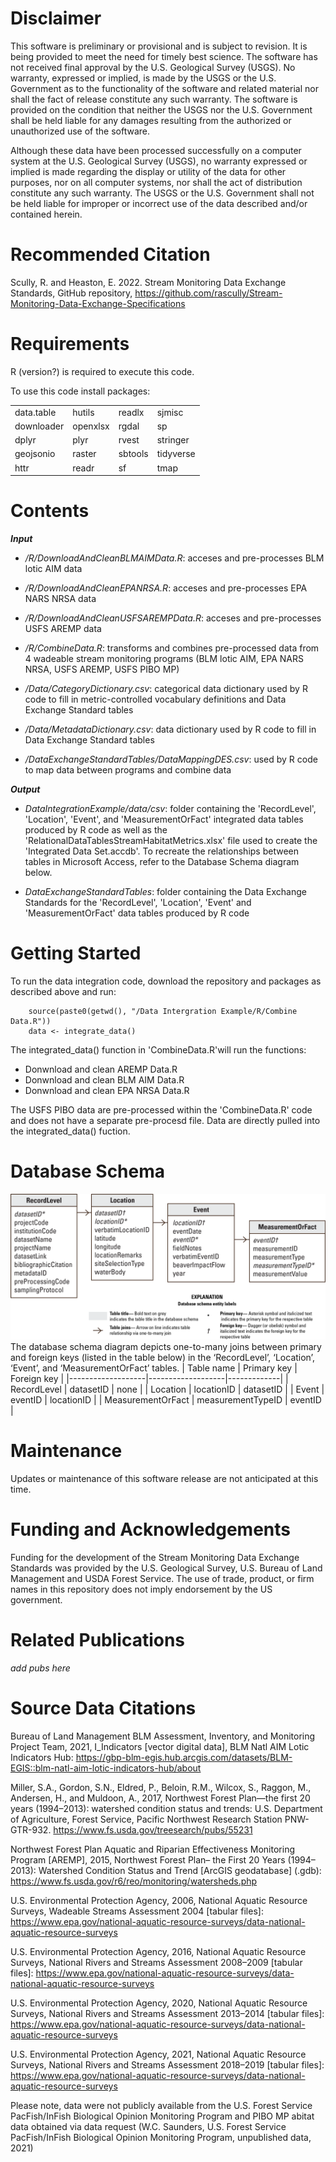 # Disclaimer
This software is preliminary or provisional and is subject to revision. It is being provided to meet the need for timely best science. The software has not received final approval by the U.S. Geological Survey (USGS). No warranty, expressed or implied, is made by the USGS or the U.S. Government as to the functionality of the software and related material nor shall the fact of release constitute any such warranty. The software is provided on the condition that neither the USGS nor the U.S. Government shall be held liable for any damages resulting from the authorized or unauthorized use of the software.

Although these data have been processed successfully on a computer system at the U.S. Geological Survey (USGS), no warranty expressed or implied is made regarding the display or utility of the data for other purposes, nor on all computer systems, nor shall the act of distribution constitute any such warranty. The USGS or the U.S. Government shall not be held liable for improper or incorrect use of the data described and/or contained herein.

# Recommended Citation
Scully, R. and Heaston, E. 2022. Stream Monitoring Data Exchange Standards, GitHub repository, https://github.com/rascully/Stream-Monitoring-Data-Exchange-Specifications

# Requirements
R (version?) is required to execute this code.

To use this code install packages: 
 
|             |         |         |           |
|-------------|---------|---------|-----------|
| data.table  | hutils  | readlx  | sjmisc    |
| downloader  | openxlsx| rgdal   | sp        |
| dplyr       | plyr    | rvest   | stringer  |
| geojsonio   | raster  | sbtools | tidyverse |
| httr        | readr   | sf      | tmap      |

# Contents
***Input***
* _/R/DownloadAndCleanBLMAIMData.R_: acceses and pre-processes BLM lotic AIM data

* _/R/DownloadAndCleanEPANRSA.R_: acceses and pre-processes EPA NARS NRSA data

* _/R/DownloadAndCleanUSFSAREMPData.R_: acceses and pre-processes USFS AREMP data

* _/R/CombineData.R_: transforms and combines pre-processed data from 4 wadeable stream monitoring programs (BLM lotic AIM, EPA NARS NRSA, USFS AREMP, USFS PIBO MP)

* _/Data/CategoryDictionary.csv_: categorical data dictionary used by R code to fill in metric-controlled vocabulary definitions and Data Exchange Standard tables

* _/Data/MetadataDictionary.csv_: data dictionary used by R code to fill in Data Exchange Standard tables

* _/DataExchangeStandardTables/DataMappingDES.csv_: used by R code to map data between programs and combine data

***Output***
* _DataIntegrationExample/data/csv_: folder containing the 'RecordLevel', 'Location', 'Event', and 'MeasurementOrFact' integrated data tables produced by R code as well as the 'RelationalDataTablesStreamHabitatMetrics.xlsx' file used to create the 'Integrated Data Set.accdb'. To recreate the relationships between tables in Microsoft Access, refer to the Database Schema diagram below.

* _DataExchangeStandardTables_: folder containing the Data Exchange Standards for the 'RecordLevel', 'Location', 'Event' and 'MeasurementOrFact' data tables produced by R code


# Getting Started
To run the data integration code, download the repository and packages as described above and run:

```
    source(paste0(getwd(), "/Data Intergration Example/R/Combine Data.R")) 
    data <- integrate_data() 
```

The integrated_data() function in 'CombineData.R'will run the functions:  
  * Donwnload and clean AREMP Data.R
  * Donwnload and clean BLM AIM Data.R
  * Donwnload and clean EPA NRSA  Data.R

The USFS PIBO data are pre-processed within the 'CombineData.R' code and does not have a separate pre-procesd file. Data are directly pulled into the integrated_data() fuction.

# Database Schema
![database schema](/Figures/databaseERD3_ms.png "database schema") 
The database schema diagram depicts one-to-many joins between primary and foreign keys (listed in the table below) in the ‘RecordLevel’, ‘Location’, ‘Event’, and ‘MeasurementOrFact’ tables.
| Table name        | Primary key       | Foreign key |
|-------------------|-------------------|-------------|
| RecordLevel       | datasetID         | none        | 
| Location          | locationID        | datasetID   | 
| Event             | eventID           | locationID  | 
| MeasurementOrFact | measurementTypeID | eventID     | 

# Maintenance
Updates or maintenance of this software release are not anticipated at this time.

# Funding and Acknowledgements
Funding for the development of the Stream Monitoring Data Exchange Standards was provided by the U.S. Geological Survey, U.S. Bureau of Land Management and USDA Forest Service. The use of trade, product, or firm names in this repository does not imply endorsement by the US government.

# Related Publications
<i>add pubs here</i>

# Source Data Citations
Bureau of Land Management BLM Assessment, Inventory, and Monitoring Project Team, 2021, I_Indicators [vector digital data], BLM Natl AIM Lotic Indicators Hub: https://gbp-blm-egis.hub.arcgis.com/datasets/BLM-EGIS::blm-natl-aim-lotic-indicators-hub/about

Miller, S.A., Gordon, S.N., Eldred, P., Beloin, R.M., Wilcox, S., Raggon, M., Andersen, H., and Muldoon, A., 2017, Northwest Forest Plan—the first 20 years (1994–2013): watershed condition status and trends: U.S. Department of Agriculture, Forest Service, Pacific Northwest Research Station PNW-GTR-932. https://www.fs.usda.gov/treesearch/pubs/55231

Northwest Forest Plan Aquatic and Riparian Effectiveness Monitoring Program [AREMP], 2015, Northwest Forest Plan– the First 20 Years (1994–2013): Watershed Condition Status and Trend [ArcGIS geodatabase] (.gdb): https://www.fs.usda.gov/r6/reo/monitoring/watersheds.php

U.S. Environmental Protection Agency, 2006, National Aquatic Resource Surveys, Wadeable Streams Assessment 2004 [tabular files]: https://www.epa.gov/national-aquatic-resource-surveys/data-national-aquatic-resource-surveys

U.S. Environmental Protection Agency, 2016, National Aquatic Resource Surveys, National Rivers and Streams Assessment 2008–2009 [tabular files]: https://www.epa.gov/national-aquatic-resource-surveys/data-national-aquatic-resource-surveys

U.S. Environmental Protection Agency, 2020, National Aquatic Resource Surveys, National Rivers and Streams Assessment 2013–2014 [tabular files]: https://www.epa.gov/national-aquatic-resource-surveys/data-national-aquatic-resource-surveys

U.S. Environmental Protection Agency, 2021, National Aquatic Resource Surveys, National Rivers and Streams Assessment 2018–2019 [tabular files]: https://www.epa.gov/national-aquatic-resource-surveys/data-national-aquatic-resource-surveys

Please note, data were not publicly available from the U.S. Forest Service PacFish/InFish Biological Opinion Monitoring Program and PIBO MP abitat data obtained via data request (W.C. Saunders, U.S. Forest Service PacFish/InFish Biological Opinion Monitoring Program, unpublished data, 2021) 
